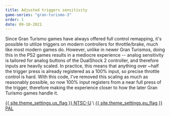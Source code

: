 ```yaml
---
title: Adjusted triggers sensitivity
game-series: "gran-turismo-3"
order: 1
date: 09-10-2021
---
```


Since Gran Turismo games have always offered full control remapping, it's possible to utilize triggers on modern controllers for throttle/brake,
much like most modern games do. However, unlike in newer Gran Turismos, doing this in the PS2 games results in a mediocre experience -- analog sensitivity
is tailored for analog buttons of the DualShock 2 controller, and therefore inputs are heavily scaled. In practice, this means that anything over ~half the trigger
press is already registered as a 100% input, so precise throttle control is hard. With this code, I've removed this scaling as much as reasonably possible,
so now 100% input registers from a near full press of the trigger, therefore making the experience closer to how the later Gran Turismo games handle it.

<a href="https://github.com/CookiePLMonster/Console-Cheat-Codes/blob/master/PS2/Gran%20Turismo%203/Adjusted%20triggers%20sensitivity/85AE91B3_triggers.pnach" class="button" role="button" target="_blank">{{ site.theme_settings.us_flag }} NTSC-U</a> \\
<a href="https://github.com/CookiePLMonster/Console-Cheat-Codes/blob/master/PS2/Gran%20Turismo%203/Adjusted%20triggers%20sensitivity/B590CE04_triggers.pnach" class="button" role="button" target="_blank">{{ site.theme_settings.eu_flag }} PAL</a>